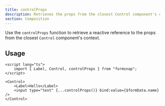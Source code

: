 ```yaml
---
title: controlProps
description: Retrieves the props from the closest Control component's context.
section: Composition
---
```


Use the `controlProps` function to retrieve a reactive reference to the props from the closest `Control` component's context.

## Usage

```svelte
<script lang="ts">
	import { Label, Control, controlProps } from "formsnap";
</script>

<Control>
	<Label>Hello</Label>
	<input type="text" {...controlProps()} bind:value={$formData.name} />
</Control>
```
